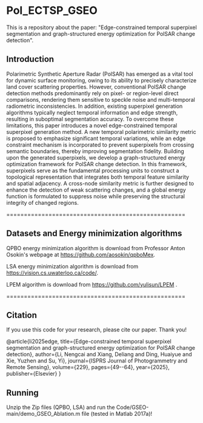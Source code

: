 # Pol_ECTSP_GSEO

This is a repository about the paper: "Edge-constrained temporal superpixel segmentation and graph-structured energy optimization for PolSAR change detection".

## Introduction

Polarimetric Synthetic Aperture Radar (PolSAR) has emerged as a vital tool for dynamic surface monitoring, owing to its ability to precisely characterize land cover scattering properties. 
However, conventional PolSAR change detection methods predominantly rely on pixel- or region-level direct comparisons, rendering them sensitive to speckle noise and multi-temporal radiometric inconsistencies. 
In addition, existing superpixel generation algorithms typically neglect temporal information and edge strength, resulting in suboptimal segmentation accuracy.
To overcome these limitations, this paper introduces a novel edge-constrained temporal superpixel generation method. 
A new temporal polarimetric similarity metric is proposed to emphasize significant temporal variations, while an edge constraint mechanism is incorporated to prevent superpixels from crossing semantic boundaries, thereby improving segmentation fidelity.
Building upon the generated superpixels, we develop a graph-structured energy optimization framework for PolSAR change detection. 
In this framework, superpixels serve as the fundamental processing units to construct a topological representation that integrates both temporal feature similarity and spatial adjacency. 
A cross-node similarity metric is further designed to enhance the detection of weak scattering changes, and a global energy function is formulated to suppress noise while preserving the structural integrity of changed regions.

===================================================

## Datasets and Energy minimization algorithms

QPBO energy minimization algorithm is download from Professor Anton Osokin's webpage at https://github.com/aosokin/qpboMex.

LSA energy minimization algorithm is download from https://vision.cs.uwaterloo.ca/code/.

LPEM algorithm is download from https://github.com/yulisun/LPEM .

===================================================
## Citation

If you use this code for your research, please cite our paper. Thank you!

@article{li2025edge,
  title={Edge-constrained temporal superpixel segmentation and graph-structured energy optimization for PolSAR change detection},
  author={Li, Nengcai and Xiang, Deliang and Ding, Huaiyue and Xie, Yuzhen and Su, Yi},
  journal={ISPRS Journal of Photogrammetry and Remote Sensing},
  volume={229},
  pages={49--64},
  year={2025},
  publisher={Elsevier}
}

## Running

Unzip the Zip files (QPBO, LSA) and run the Code/GSEO-main/demo_GSEO_Ablation.m file (tested in Matlab 2017a)! 
